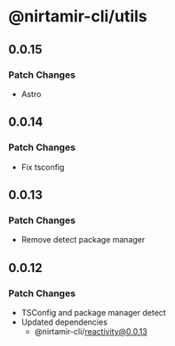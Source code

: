 # @nirtamir-cli/utils

## 0.0.15

### Patch Changes

- Astro

## 0.0.14

### Patch Changes

- Fix tsconfig

## 0.0.13

### Patch Changes

- Remove detect package manager

## 0.0.12

### Patch Changes

- TSConfig and package manager detect
- Updated dependencies
  - @nirtamir-cli/reactivity@0.0.13
